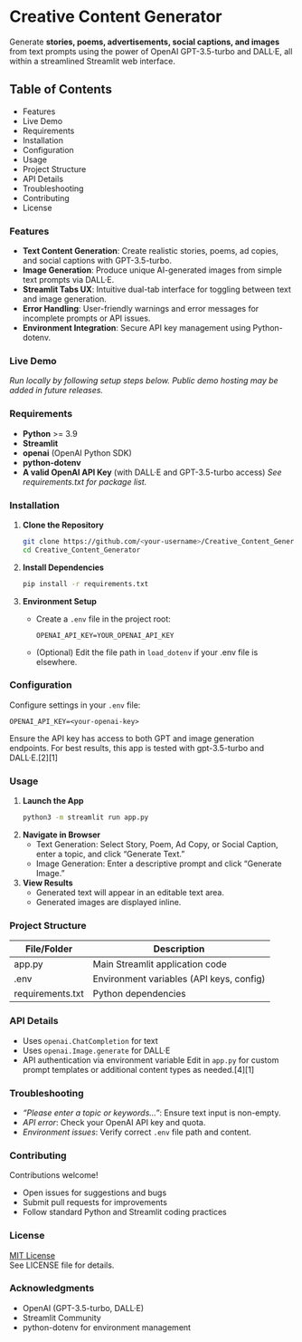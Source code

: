 # Creative Content Generator
Generate **stories, poems, advertisements, social captions, and images** from text prompts using the power of OpenAI GPT-3.5-turbo and DALL·E, all within a streamlined Streamlit web interface.

## Table of Contents
- Features
- Live Demo
- Requirements
- Installation
- Configuration
- Usage
- Project Structure
- API Details
- Troubleshooting
- Contributing
- License

### Features
- **Text Content Generation**: Create realistic stories, poems, ad copies, and social captions with GPT-3.5-turbo.
- **Image Generation**: Produce unique AI-generated images from simple text prompts via DALL·E.
- **Streamlit Tabs UX**: Intuitive dual-tab interface for toggling between text and image generation.
- **Error Handling**: User-friendly warnings and error messages for incomplete prompts or API issues.
- **Environment Integration**: Secure API key management using Python-dotenv.

### Live Demo
_Run locally by following setup steps below. Public demo hosting may be added in future releases._

### Requirements
- **Python** >= 3.9
- **Streamlit**
- **openai** (OpenAI Python SDK)
- **python-dotenv**
- **A valid OpenAI API Key** (with DALL·E and GPT-3.5-turbo access)
_See requirements.txt for package list._

### Installation

1. **Clone the Repository**  
   ```bash
   git clone https://github.com/<your-username>/Creative_Content_Generator.git
   cd Creative_Content_Generator
   ```

2. **Install Dependencies**  
   ```bash
   pip install -r requirements.txt
   ```
3. **Environment Setup**  
   - Create a `.env` file in the project root:
     ```
     OPENAI_API_KEY=YOUR_OPENAI_API_KEY
     ```
   - (Optional) Edit the file path in `load_dotenv` if your .env file is elsewhere.

### Configuration
Configure settings in your `.env` file:
```env
OPENAI_API_KEY=<your-openai-key>
```
Ensure the API key has access to both GPT and image generation endpoints. For best results, this app is tested with gpt-3.5-turbo and DALL·E.[2][1]

### Usage
1. **Launch the App**
   ```bash
   python3 -m streamlit run app.py
   ```
2. **Navigate in Browser**
   - Text Generation: Select Story, Poem, Ad Copy, or Social Caption, enter a topic, and click “Generate Text.”
   - Image Generation: Enter a descriptive prompt and click “Generate Image.”
3. **View Results**
   - Generated text will appear in an editable text area.
   - Generated images are displayed inline.

### Project Structure
| File/Folder      | Description                                    |
|------------------|------------------------------------------------|
| app.py           | Main Streamlit application code                |
| .env             | Environment variables (API keys, config)       |
| requirements.txt | Python dependencies                            |

### API Details
- Uses `openai.ChatCompletion` for text
- Uses `openai.Image.generate` for DALL·E
- API authentication via environment variable
Edit in `app.py` for custom prompt templates or additional content types as needed.[4][1]

### Troubleshooting
- _“Please enter a topic or keywords…”_: Ensure text input is non-empty.
- _API error_: Check your OpenAI API key and quota.
- _Environment issues_: Verify correct `.env` file path and content.

### Contributing
Contributions welcome!  
- Open issues for suggestions and bugs
- Submit pull requests for improvements
- Follow standard Python and Streamlit coding practices

### License
[MIT License](LICENSE)  
See LICENSE file for details.

### Acknowledgments
- OpenAI (GPT-3.5-turbo, DALL·E)
- Streamlit Community
- python-dotenv for environment management
